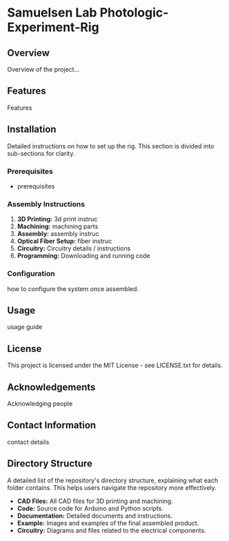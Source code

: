 # Samuelsen Lab Photologic-Experiment-Rig

## Overview


Overview of the project...

## Features


Features


## Installation


Detailed instructions on how to set up the rig. This section is divided into sub-sections for clarity.

### Prerequisites


- prerequisites 

### Assembly Instructions
1. **3D Printing:**   3d print instruc
2. **Machining:**   machining parts 
3. **Assembly:**   assembly instruc
4. **Optical Fiber Setup:**   fiber instruc
5. **Circuitry:** Circuitry details / instructions
6. **Programming:** Downloading and running code

### Configuration


how to configure the system once assembled.

## Usage


usage guide


## License


This project is licensed under the MIT License - see LICENSE.txt for details.

## Acknowledgements


Acknowledging people

## Contact Information

contact details

## Directory Structure
A detailed list of the repository's directory structure, explaining what each folder contains. This helps users navigate the repository more effectively.

- **CAD Files:** All CAD files for 3D printing and machining.
- **Code:** Source code for Arduino and Python scripts.
- **Documentation:** Detailed documents and instructions.
- **Example:** Images and examples of the final assembled product.
- **Circuitry:** Diagrams and files related to the electrical components.

